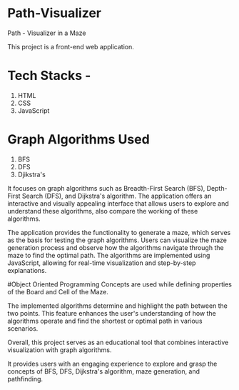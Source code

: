 # Path-Visualizer
Path - Visualizer in a Maze

This project is a front-end web application.

# Tech Stacks -
1. HTML
2. CSS
3. JavaScript

# Graph Algorithms Used
1. BFS
2. DFS
3. Djikstra's

   
It focuses on graph algorithms such as Breadth-First Search (BFS), Depth-First Search (DFS), and Dijkstra's algorithm. The application offers an interactive and visually appealing interface that allows users to explore and understand these algorithms, also compare the working of these algorithms.

The application provides the functionality to generate a maze, which serves as the basis for testing the graph algorithms. Users can visualize the maze generation process and observe how the algorithms navigate through the maze to find the optimal path. The algorithms are implemented using JavaScript, allowing for real-time visualization and step-by-step explanations.

#Object Oriented Programming Concepts are used while defining properties of the Board and Cell of the Maze.

The implemented algorithms determine and highlight the path between the two points. This feature enhances the user's understanding of how the algorithms operate and find the shortest or optimal path in various scenarios.

Overall, this project serves as an educational tool that combines interactive visualization with graph algorithms. 

It provides users with an engaging experience to explore and grasp the concepts of BFS, DFS, Dijkstra's algorithm, maze generation, and pathfinding.
